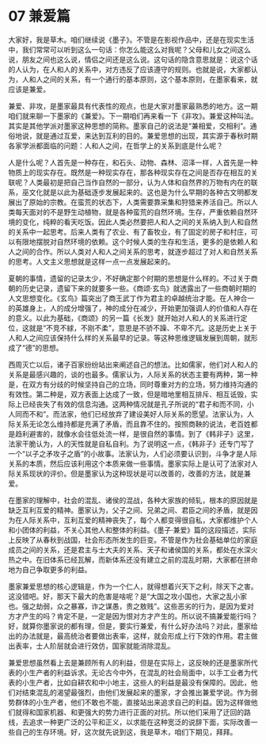 # 07 兼爱篇

大家好，我是草木。咱们继续说《墨子》。不管是在影视作品中，还是在现实生活中，我们常常可以听到这么一句话：你怎么能这么对我呢？父母和儿女之间这么说，朋友之间也这么说，情侣之间还是这么说。这句话的隐含意思就是：说这个话的人认为，在人和人的关系中，对方违反了应该遵守的规则。也就是说，大家都认为，人和人之间的关系，有一个通行的基本原则，这个基本原则，在墨家看来，就应该是兼爱。

兼爱、非攻，是墨家最具有代表性的观点，也是大家对墨家最熟悉的地方。这一期咱们就来聊一下墨家的《兼爱》。下一期咱们再来看一下《非攻》。兼爱这种叫法。其实是其他学派对墨家这种思想的简称。墨家自己的说法是“兼相爱，交相利”。通俗地说，就是通过互爱，来达到互利的目的。兼爱思想的出现，其实源于春秋时期各家学派都面临的问题：人和人之间，在哲学上的关系到底是什么呢？

人是什么呢？人首先是一种存在，和石头、动物、森林、沼泽一样，人首先是一种物质上的现实存在。既然是一种现实存在，那各种现实存在之间是否存在相互的关联呢？人类最初是把自己当作自然的一部分，认为人体和自然界的万物有内在的联系，巫文化就是以此为基础逐步发展起来的。这也是为什么早期的各种古文明都发展出了原始的宗教。在蛮荒的状态下，人类需要靠采集和狩猎来养活自己。所以人类每天面对的不是野生动植物，就是各种蛮荒的自然环境。生存，严重依赖自然环境的变化，纯粹的看天吃饭。因此人类必然要把人和人之间的关系纳入到人和自然的关系中一起思考。后来人类有了农业、有了畜牧业，有了固定的房子和村庄，可以有限地摆脱对自然环境的依赖。这个时候人类的生存和生活，更多的是依赖人和人之间的合作。所以人类对人和人之间关系的思考，就逐步超过了对人和自然关系的思考。人文主义思想就是这样一点一点发展起来的。

夏朝的事情，遗留的记录太少，不好确定那个时期的思想是什么样的。不过关于商朝的历史记录，遗留下来的就要多一些。《商颂·玄鸟》就透露出了一些商朝时期的人文思想变化。《玄鸟》篇突出了商王武丁作为君主的卓越统治才能。在人神合一的英雄身上，人的成分增强了，神的成分在减少，开始更加强调人的价值和人存在的意义。以此为基础，《商颂》的另一篇《长发》就开始对人和人的关系进行定位，这就是“不竞不絿，不刚不柔”，意思是不骄不躁、不卑不亢。这是历史上关于人和人之间应该保持什么样的关系最早的记录。等这种思维逻辑发展到周朝，就形成了“德”的思想。

西周灭亡以后，诸子百家纷纷站出来阐述自己的想法。比如儒家，他们对人和人的关系是最感兴趣的，谈的也最多。儒家认为，人际关系的状态主要有两种，第一种是，在双方有分歧的时候坚持自己的立场，同时尊重对方的立场，努力维持沟通的有效性。第二种是，双方表面上达成了一致，但是暗地里相互排斥、相互诋毁，实际上已经丧失了有效的信息沟通。这两种情况就是孔子所说的“君子和而不同，小人同而不和”。而法家，他们已经放弃了建设美好人际关系的愿望。法家认为，人际关系无论怎么维持都是充满了矛盾，而且靠不住的。按照商鞅的说法，老百姓都是趋利避害的，就像水会往低处流一样，是很自然的事情。到了《韩非子》这里，法家干脆认为，人的天性就是自私自利。为了说明这一点，《韩非子》还专门写了一个“以子之矛攻子之盾”的小故事。法家认为，人们必须要认识到，斗争才是人际关系的本质，然后应该利用这个本质来做一些事情。墨家实际上是认可了法家对人际关系现状的评价。但是墨家认为这种现状是可以改善的，改善的方法，就是兼爱。

在墨家的理解中，社会的混乱、诸侯的混战，各种大家族的倾轧，根本的原因就是缺乏互利互爱的精神。墨家认为，父子之间、兄弟之间、君臣之间的矛盾，就是因为在人际关系中，互利互爱的精神丧失了，每个人都变得很自私，大家都维护个人和小团体的利益，不关心其他人和整体的利益。《墨子·兼爱》篇的这段描述，实际上反映了从春秋到战国，社会形态所发生的巨变。不管是作为社会基础单位的家庭成员之间的关系，还是君主与士大夫的关系、天子和诸侯国的关系，都处在水深火热之中。在旧体系已经瓦解，而新体系还没有建立之前的混乱时期，大家都在拼命地为自己争取更多的利益。

墨家兼爱思想的核心逻辑是，作为一个仁人，就得想着兴天下之利，除天下之害。这没错吧。好，那天下最大的危害是啥呢？是“大国之攻小国也，大家之乱小家也。强之劫弱，众之暴寡，诈之谋愚，贵之敖贱”。这些恶劣的行为，是因为爱对方才产生的吗？肯定不是，一定是因为恨对方才产生的。所以说不搞兼爱能行吗？好，就算你墨家说的都有理，但是，要实行兼爱，有什么好办法吗？对此，墨家给出的办法就是，最高统治者要做出表率，这样，就会形成上行下效的作用。君主做出表率，士人阶层就会进行效仿，国家就能消除混乱。

兼爱思想虽然看上去是兼顾所有人的利益，但是在实际上，这反映的还是墨家所代表的小生产者的利益诉求。无论古今中外，在混乱的社会局面中，以手工业者为代表的小生产者，比如自耕农和中小地主，这些人的利益是最没有保障的。因此，他们对结束混乱的渴望最强烈，由他们发展起来的墨家，才会推出兼爱学说。作为弱势群体的小生产者，他们不敢也不能，直接站出来追求自己的利益。因为这样做他们就得和国家机器、和更强大的势力进行正面的对抗。所以他们采用了迂回的路线，去追求一种更广泛的公平和正义，以求能在这种宽泛的说辞下面，实际改善一些自己的生存环境。好，这次就先说到这，我是草木，咱们下期见，拜拜。
